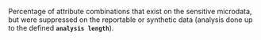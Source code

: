 Percentage of attribute combinations that exist on the sensitive microdata, but were suppressed on the reportable or synthetic data (analysis done up to the defined **`analysis length`**).
